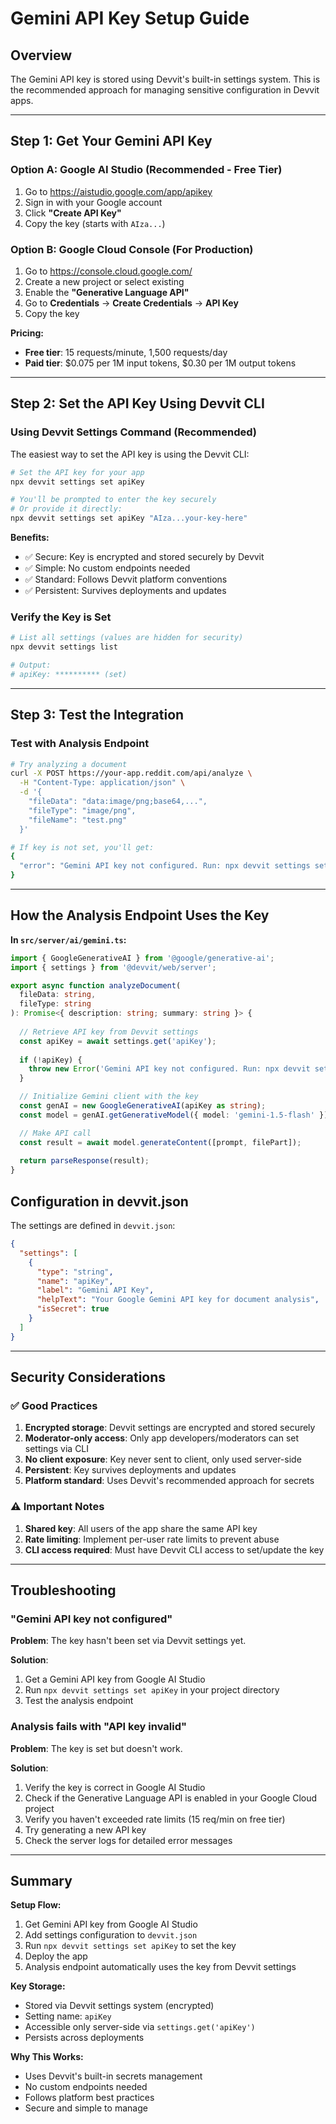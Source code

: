 # Gemini API Key Setup Guide

## Overview

The Gemini API key is stored using Devvit's built-in settings system. This is the recommended approach for managing sensitive configuration in Devvit apps.

---

## Step 1: Get Your Gemini API Key

### Option A: Google AI Studio (Recommended - Free Tier)

1. Go to https://aistudio.google.com/app/apikey
2. Sign in with your Google account
3. Click **"Create API Key"**
4. Copy the key (starts with `AIza...`)

### Option B: Google Cloud Console (For Production)

1. Go to https://console.cloud.google.com/
2. Create a new project or select existing
3. Enable the **"Generative Language API"**
4. Go to **Credentials** → **Create Credentials** → **API Key**
5. Copy the key

**Pricing:**
- **Free tier**: 15 requests/minute, 1,500 requests/day
- **Paid tier**: $0.075 per 1M input tokens, $0.30 per 1M output tokens

---

## Step 2: Set the API Key Using Devvit CLI

### Using Devvit Settings Command (Recommended)

The easiest way to set the API key is using the Devvit CLI:

```bash
# Set the API key for your app
npx devvit settings set apiKey

# You'll be prompted to enter the key securely
# Or provide it directly:
npx devvit settings set apiKey "AIza...your-key-here"
```

**Benefits:**
- ✅ Secure: Key is encrypted and stored securely by Devvit
- ✅ Simple: No custom endpoints needed
- ✅ Standard: Follows Devvit platform conventions
- ✅ Persistent: Survives deployments and updates

### Verify the Key is Set

```bash
# List all settings (values are hidden for security)
npx devvit settings list

# Output:
# apiKey: ********** (set)
```

---

## Step 3: Test the Integration

### Test with Analysis Endpoint

```bash
# Try analyzing a document
curl -X POST https://your-app.reddit.com/api/analyze \
  -H "Content-Type: application/json" \
  -d '{
    "fileData": "data:image/png;base64,...",
    "fileType": "image/png",
    "fileName": "test.png"
  }'

# If key is not set, you'll get:
{
  "error": "Gemini API key not configured. Run: npx devvit settings set apiKey"
}
```

---

## How the Analysis Endpoint Uses the Key

**In `src/server/ai/gemini.ts`:**

```typescript
import { GoogleGenerativeAI } from '@google/generative-ai';
import { settings } from '@devvit/web/server';

export async function analyzeDocument(
  fileData: string,
  fileType: string
): Promise<{ description: string; summary: string }> {
  
  // Retrieve API key from Devvit settings
  const apiKey = await settings.get('apiKey');
  
  if (!apiKey) {
    throw new Error('Gemini API key not configured. Run: npx devvit settings set apiKey');
  }

  // Initialize Gemini client with the key
  const genAI = new GoogleGenerativeAI(apiKey as string);
  const model = genAI.getGenerativeModel({ model: 'gemini-1.5-flash' });

  // Make API call
  const result = await model.generateContent([prompt, filePart]);
  
  return parseResponse(result);
}
```

## Configuration in devvit.json

The settings are defined in `devvit.json`:

```json
{
  "settings": [
    {
      "type": "string",
      "name": "apiKey",
      "label": "Gemini API Key",
      "helpText": "Your Google Gemini API key for document analysis",
      "isSecret": true
    }
  ]
}
```

---

## Security Considerations

### ✅ Good Practices

1. **Encrypted storage**: Devvit settings are encrypted and stored securely
2. **Moderator-only access**: Only app developers/moderators can set settings via CLI
3. **No client exposure**: Key never sent to client, only used server-side
4. **Persistent**: Key survives deployments and updates
5. **Platform standard**: Uses Devvit's recommended approach for secrets

### ⚠️ Important Notes

1. **Shared key**: All users of the app share the same API key
2. **Rate limiting**: Implement per-user rate limits to prevent abuse
3. **CLI access required**: Must have Devvit CLI access to set/update the key

---

## Troubleshooting

### "Gemini API key not configured"

**Problem**: The key hasn't been set via Devvit settings yet.

**Solution**: 
1. Get a Gemini API key from Google AI Studio
2. Run `npx devvit settings set apiKey` in your project directory
3. Test the analysis endpoint

### Analysis fails with "API key invalid"

**Problem**: The key is set but doesn't work.

**Solution**: 
1. Verify the key is correct in Google AI Studio
2. Check if the Generative Language API is enabled in your Google Cloud project
3. Verify you haven't exceeded rate limits (15 req/min on free tier)
4. Try generating a new API key
5. Check the server logs for detailed error messages

---

## Summary

**Setup Flow:**
1. Get Gemini API key from Google AI Studio
2. Add settings configuration to `devvit.json`
3. Run `npx devvit settings set apiKey` to set the key
4. Deploy the app
5. Analysis endpoint automatically uses the key from Devvit settings

**Key Storage:**
- Stored via Devvit settings system (encrypted)
- Setting name: `apiKey`
- Accessible only server-side via `settings.get('apiKey')`
- Persists across deployments

**Why This Works:**
- Uses Devvit's built-in secrets management
- No custom endpoints needed
- Follows platform best practices
- Secure and simple to manage
